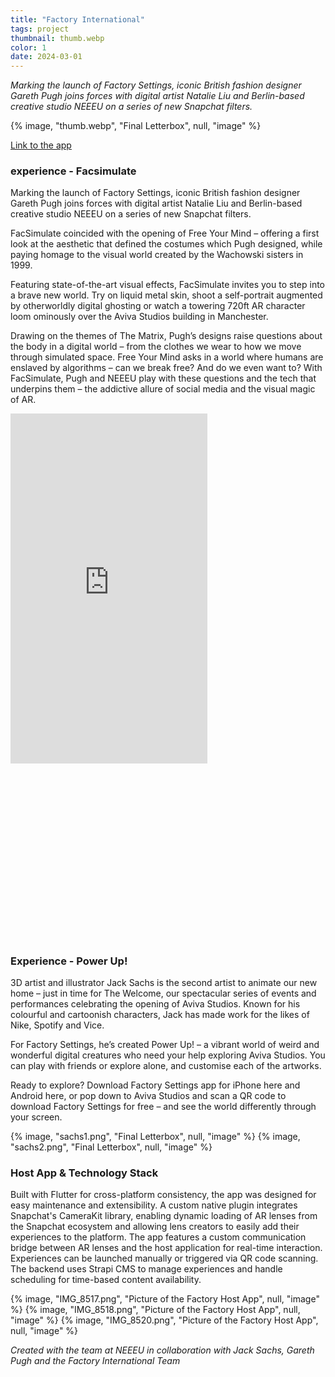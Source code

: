 ```yaml
---
title: "Factory International"
tags: project
thumbnail: thumb.webp
color: 1
date: 2024-03-01
---
```


*Marking the launch of Factory Settings, iconic British fashion designer Gareth Pugh joins forces with digital artist Natalie Liu and Berlin-based creative studio NEEEU on a series of new Snapchat filters.*

{% image, "thumb.webp", "Final Letterbox", null, "image" %}

[Link to the app](https://factoryinternational.org/whats-on/factory-settings/)

### experience - Facsimulate

Marking the launch of Factory Settings, iconic British fashion designer Gareth Pugh joins forces with digital artist Natalie Liu and Berlin-based creative studio NEEEU on a series of new Snapchat filters.

FacSimulate coincided with the opening of Free Your Mind – offering a first look at the aesthetic that defined the costumes which Pugh designed, while paying homage to the visual world created by the Wachowski sisters in 1999.

Featuring state-of-the-art visual effects, FacSimulate invites you to step into a brave new world. Try on liquid metal skin, shoot a self-portrait augmented by otherworldly digital ghosting or watch a towering 720ft AR character loom ominously over the Aviva Studios building in Manchester.

Drawing on the themes of The Matrix, Pugh’s designs raise questions about the body in a digital world – from the clothes we wear to how we move through simulated space. Free Your Mind asks in a world where humans are enslaved by algorithms – can we break free? And do we even want to? With FacSimulate, Pugh and NEEEU play with these questions and the tech that underpins them – the addictive allure of social media and the visual magic of AR.

<div class="iframe-with-asp" style="padding-bottom: 56%;">
  <iframe width="315" height="560"
    src="https://www.youtube.com/embed/IXV6oP9jZj8"
    title="YouTube video player"
    frameborder="0"
    allow="accelerometer; autoplay; clipboard-write; encrypted-media; gyroscope; picture-in-picture; web-share"
    allowfullscreen></iframe>
</div>


### Experience - Power Up!

3D artist and illustrator Jack Sachs is the second artist to animate our new home – just in time for The Welcome, our spectacular series of events and performances celebrating the opening of Aviva Studios. Known for his colourful and cartoonish characters, Jack has made work for the likes of Nike, Spotify and Vice.

For Factory Settings, he’s created Power Up! – a vibrant world of weird and wonderful digital creatures who need your help exploring Aviva Studios. You can play with friends or explore alone, and customise each of the artworks.

Ready to explore? Download Factory Settings app for iPhone here and Android here, or pop down to Aviva Studios and scan a QR code to download Factory Settings for free – and see the world differently through your screen.

<div class="gallery">
  {% image, "sachs1.png", "Final Letterbox", null, "image" %}
  {% image, "sachs2.png", "Final Letterbox", null, "image" %}
</div>

### Host App & Technology Stack

Built with Flutter for cross-platform consistency, the app was designed for easy maintenance and extensibility. A custom native plugin integrates Snapchat's CameraKit library, enabling dynamic loading of AR lenses from the Snapchat ecosystem and allowing lens creators to easily add their experiences to the platform.
The app features a custom communication bridge between AR lenses and the host application for real-time interaction. Experiences can be launched manually or triggered via QR code scanning. The backend uses Strapi CMS to manage experiences and handle scheduling for time-based content availability.

<div class="gallery">
  {% image, "IMG_8517.png", "Picture of the Factory Host App", null, "image" %}
  {% image, "IMG_8518.png", "Picture of the Factory Host App", null, "image" %}
  {% image, "IMG_8520.png", "Picture of the Factory Host App", null, "image" %}
</div>

*Created with the team at NEEEU in collaboration with Jack Sachs, Gareth Pugh and the Factory International Team*
